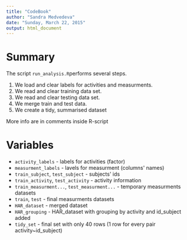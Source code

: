```yaml
---
title: "CodeBook"
author: "Sandra Medvedeva"
date: "Sunday, March 22, 2015"
output: html_document
---
```


# Summary

The script `run_analysis.R`performs several steps.

1. We load and clear labels for activities and measurments.
2. We read and clear training data set.
3. We read and clear testing data set.
4. We merge train and test data.
5. We create a tidy, summarised dataset

More info are in comments inside R-script

# Variables

* `activity_labels` - labels for activities (factor)
* `measurment_labels` - lavels for measurment (columns' names)
* `train_subject`, `test_subject` - subjects' ids
* `train_activity`, `test_activity` - activity information
* `train_measurment...`, `test_measurment...` - temporary measurments datasets
* `train`, `test` - final measurments datasets
* `HAR_dataset` - merged dataset
* `HAR_grouping` - HAR_dataset with grouping by activity and id_subject added
* `tidy_set` - final set with only 40 rows (1 row for every pair activity~id_subject)